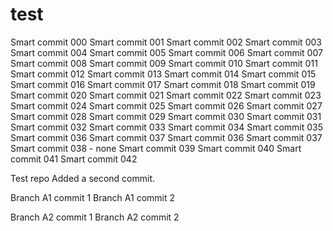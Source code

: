 # test

Smart commit 000
Smart commit 001
Smart commit 002
Smart commit 003
Smart commit 004
Smart commit 005
Smart commit 006
Smart commit 007
Smart commit 008
Smart commit 009
Smart commit 010
Smart commit 011
Smart commit 012
Smart commit 013
Smart commit 014
Smart commit 015
Smart commit 016
Smart commit 017
Smart commit 018
Smart commit 019
Smart commit 020
Smart commit 021
Smart commit 022
Smart commit 023
Smart commit 024
Smart commit 025
Smart commit 026
Smart commit 027
Smart commit 028
Smart commit 029
Smart commit 030
Smart commit 031
Smart commit 032
Smart commit 033
Smart commit 034
Smart commit 035
Smart commit 036
Smart commit 037
Smart commit 036
Smart commit 037
Smart commit 038 - none
Smart commit 039
Smart commit 040
Smart commit 041
Smart commit 042



Test repo
Added a second commit.

Branch A1 commit 1
Branch A1 commit 2

Branch A2 commit 1
Branch A2 commit 2

